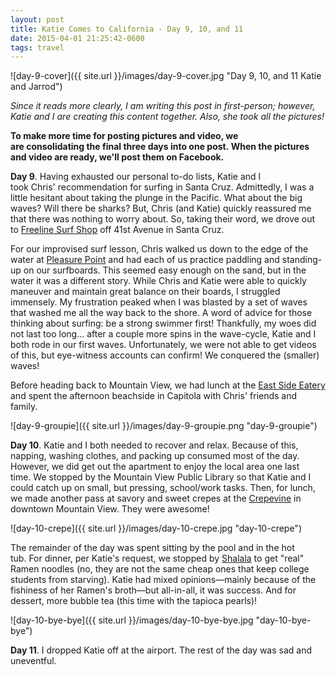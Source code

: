 ```yaml
---
layout: post
title: Katie Comes to California - Day 9, 10, and 11
date: 2015-04-01 21:25:42-0600
tags: travel
---
```


![day-9-cover]({{ site.url }}/images/day-9-cover.jpg "Day 9, 10, and 11 Katie and Jarrod")

*Since it reads more clearly, I am writing this post in first-person; however, Katie and I are creating this content together. Also, she took all the pictures!*

**To make more time for posting pictures and video, we are consolidating the final three days into one post. When the pictures and video are ready, we'll post them on Facebook.**

**Day 9**. Having exhausted our personal to-do lists, Katie and I took Chris' recommendation for surfing in Santa Cruz. Admittedly, I was a little hesitant about taking the plunge in the Pacific. What about the big waves? Will there be sharks? But, Chris (and Katie) quickly reassured me that there was nothing to worry about. So, taking their word, we drove out to [Freeline Surf Shop](http://www.yelp.com/biz/freeline-design-surf-shop-santa-cruz) off 41st Avenue in Santa Cruz.

For our improvised surf lesson, Chris walked us down to the edge of the water at [Pleasure Point](http://www.surfline.com/surf-report/pleasure-point-central-california_4190/) and had each of us practice paddling and standing-up on our surfboards. This seemed easy enough on the sand, but in the water it was a different story. While Chris and Katie were able to quickly maneuver and maintain great balance on their boards, I struggled immensely. My frustration peaked when I was blasted by a set of waves that washed me all the way back to the shore. A word of advice for those thinking about surfing: be a strong swimmer first! Thankfully, my woes did not last too long... after a couple more spins in the wave-cycle, Katie and I both rode in our first waves. Unfortunately, we were not able to get videos of this, but eye-witness accounts can confirm! We conquered the (smaller) waves!

Before heading back to Mountain View, we had lunch at the [East Side Eatery](http://pleasurepizzasc.com/ese-menu/) and spent the afternoon beachside in Capitola with Chris' friends and family.

![day-9-groupie]({{ site.url }}/images/day-9-groupie.png "day-9-groupie")

**Day 10**. Katie and I both needed to recover and relax. Because of this, napping, washing clothes, and packing up consumed most of the day. However, we did get out the apartment to enjoy the local area one last time. We stopped by the Mountain View Public Library so that Katie and I could catch up on small, but pressing, school/work tasks. Then, for lunch, we made another pass at savory and sweet crepes at the [Crepevine](http://www.crepevine.com/crepevine-locations-mountainview.html) in downtown Mountain View. They were awesome!

![day-10-crepe]({{ site.url }}/images/day-10-crepe.jpg "day-10-crepe")

The remainder of the day was spent sitting by the pool and in the hot tub. For dinner, per Katie's request, we stopped by [Shalala](http://www.ramenshalala.com/) to get "real" Ramen noodles (no, they are not the same cheap ones that keep college students from starving). Katie had mixed opinions—mainly because of the fishiness of her Ramen's broth—but all-in-all, it was success. And for dessert, more bubble tea (this time with the tapioca pearls)!

![day-10-bye-bye]({{ site.url }}/images/day-10-bye-bye.jpg "day-10-bye-bye")

**Day 11**. I dropped Katie off at the airport. The rest of the day was sad and uneventful.
